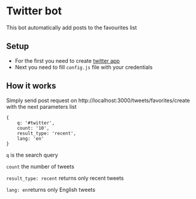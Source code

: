 # Twitter bot

This bot automatically add posts to the favourites list

## Setup

- For the first you need to create [twitter app](https://apps.twitter.com/app/new)
- Next you need to fill `config.js` file with your credentials

## How it works

Simply send post request on http://localhost:3000/tweets/favorites/create with the next parameters list

```
{
    q: '#twitter',
    count: '10',
    result_type: 'recent',
    lang: 'en'
}
```

`q` is the search query

`count` the number of tweets

`result_type: recent` returns only recent tweets

`lang: en` returns only English tweets
